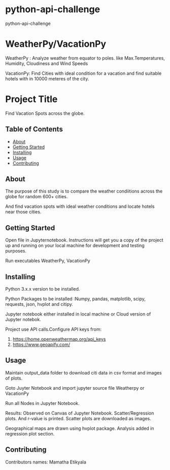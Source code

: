 # python-api-challenge

python-api-challenge

# WeatherPy/VacationPy

WeatherPy : Analyze weather from equator to poles. like Max.Temperatures, Humidity, Cloudiness and Wind Speeds

VacationPy: Find Cities with ideal condition for a vacation and find suitable hotels with in 10000 meteres of the city.


# Project Title 

Find Vacation Spots across the globe.

## Table of Contents

- [About](#about)
- [Getting Started](#getting_started)
- [Installing](#installing)
- [Usage](#usage)
- [Contributing](#contributing)

## About

The purpose of this study is to compare the weather condiitions across the globe for random 600+ cities. 

And find vacation spots with ideal weather conditions and locate hotels near those cities.

## Getting Started

Open file in Jupyternotebook. Instructions will get you a copy of the project up and running on your local machine for development and testing purposes. 

Run executables WeatherPy, VacationPy

## Installing

Python 3.x.x version to be installed.

Python Packages to be installed :Numpy, pandas, matplotlib, scipy, requests, json, hvplot and citipy.

Jupyter notebook either installed in local machine or Cloud version of Jupyter notebok.

Project use API calls.Configure API keys from:
1. https://home.openweathermap.org/api_keys
2. https://www.geoapify.com/

## Usage
Maintain output_data folder to download citi data in csv format and images of plots.

Goto Juyter Notebook and import jupyter source file Weatherpy or VacationPy

Run all Nodes in Jupyter Notebook.

Results: Observed on Canvas of Jupyter Notebook. Scatter/Regression plots. And r-value is printed. Scatter plots are downloaded as images.

Geographical maps are drawn using hvplot package. Analysis added in regression plot section.

## Contributing
Contributors names: Mamatha Etikyala

